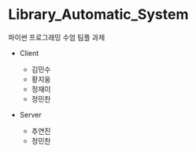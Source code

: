 # Library_Automatic_System
파이썬 프로그래밍 수엄 팀플 과제

- Client
  - 김민수
  - 황지웅
  - 정재이
  - 정민찬

- Server
  - 추연진
  - 정민찬
